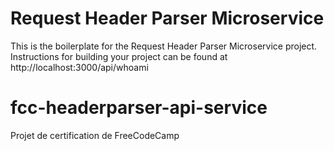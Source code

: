 # Request Header Parser Microservice

This is the boilerplate for the Request Header Parser Microservice project. Instructions for building your project can be found at http://localhost:3000/api/whoami

# fcc-headerparser-api-service

Projet de certification de FreeCodeCamp
